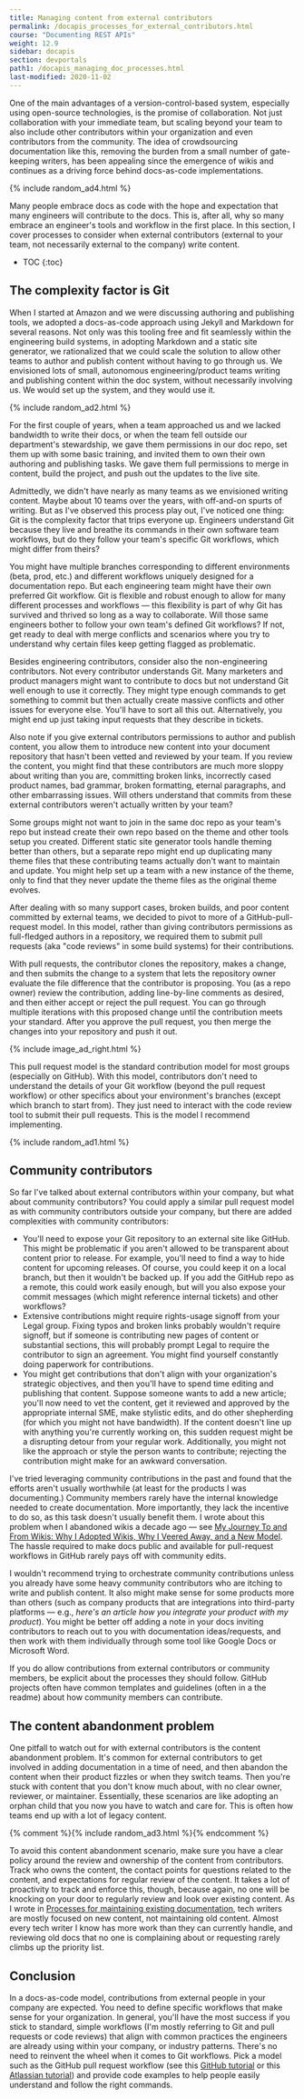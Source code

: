 ```yaml
---
title: Managing content from external contributors
permalink: /docapis_processes_for_external_contributors.html
course: "Documenting REST APIs"
weight: 12.9
sidebar: docapis
section: devportals
path1: /docapis_managing_doc_processes.html
last-modified: 2020-11-02
---
```


One of the main advantages of a version-control-based system, especially using open-source technologies, is the promise of collaboration. Not just collaboration with your immediate team, but scaling beyond your team to also include other contributors within your organization and even contributors from the community. The idea of crowdsourcing documentation like this, removing the burden from a small number of gate-keeping writers, has been appealing since the emergence of wikis and continues as a driving force behind docs-as-code implementations.

{% include random_ad4.html %}

Many people embrace docs as code with the hope and expectation that many engineers will contribute to the docs. This is, after all, why so many embrace an engineer's tools and workflow in the first place. In this section, I cover processes to consider when external contributors (external to your team, not necessarily external to the company) write content.

* TOC
{:toc}

## The complexity factor is Git

When I started at Amazon and we were discussing authoring and publishing tools, we adopted a docs-as-code approach using Jekyll and Markdown for several reasons. Not only was this tooling free  and fit seamlessly within the engineering build systems, in adopting Markdown and a static site generator, we rationalized that we could scale the solution to allow other teams to author and publish content without having to go through us. We envisioned lots of small, autonomous engineering/product teams writing and publishing content within the doc system, without necessarily involving us. We would set up the system, and they would use it.

{% include random_ad2.html %}

For the first couple of years, when a team approached us and we lacked bandwidth to write their docs, or when the team fell outside our department's stewardship, we gave them permissions in our doc repo, set them up with some basic training, and invited them to own their own authoring and publishing tasks. We gave them full permissions to merge in content, build the project, and push out the updates to the live site.

Admittedly, we didn't have nearly as many teams as we envisioned writing content. Maybe about 10 teams over the years, with off-and-on spurts of writing. But as I've observed this process play out, I've noticed one thing: Git is the complexity factor that trips everyone up. Engineers understand Git because they live and breathe its commands in their own software team workflows, but do they follow your team's specific Git workflows, which might differ from theirs?

You might have multiple branches corresponding to different environments (beta, prod, etc.) and different workflows uniquely designed for a documentation repo. But each engineering team might have their own preferred Git workflow. Git is flexible and robust enough to allow for many different processes and workflows &mdash; this flexibility is part of why Git has survived and thrived so long as a way to collaborate. Will those same engineers bother to follow your own team's defined Git workflows? If not, get ready to deal with merge conflicts and scenarios where you try to understand why certain files keep getting flagged as problematic.

Besides engineering contributors, consider also the non-engineering contributors. Not every contributor understands Git. Many marketers and product managers might want to contribute to docs but not understand Git well enough to use it correctly. They might type enough commands to get something to commit but then actually create massive conflicts and other issues for everyone else. You'll have to sort all this out. Alternatively, you might end up just taking input requests that they describe in tickets.

Also note if you give external contributors permissions to author and publish content, you allow them to introduce new content into your document repository that hasn't been vetted and reviewed by your team. If you review the content, you might find that these contributors are much more sloppy about writing than you are, committing broken links, incorrectly cased product names, bad grammar, broken formatting, eternal paragraphs, and other embarrassing issues. Will others understand that commits from these external contributors weren't actually written by your team?

Some groups might not want to join in the same doc repo as your team's repo but instead create their own repo based on the theme and other tools setup you created. Different static site generator tools handle theming better than others, but a separate repo might end up duplicating many theme files that these contributing teams actually don't want to maintain and update. You might help set up a team with a new instance of the theme, only to find that they never update the theme files as the original theme evolves.

After dealing with so many support cases, broken builds, and poor content committed by external teams, we decided to pivot to more of a GitHub-pull-request model. In this model, rather than giving contributors permissions as full-fledged authors in a repository, we required them to submit pull requests (aka "code reviews" in some build systems) for their contributions.

With pull requests, the contributor clones the repository, makes a change, and then submits the change to a system that lets the repository owner evaluate the file difference that the contributor is proposing. You (as a repo owner) review the contribution, adding line-by-line comments as desired, and then either accept or reject the pull request. You can go through multiple iterations with this proposed change until the contribution meets your standard. After you approve the pull request, you then merge the changes into your repository and push it out.

{% include image_ad_right.html %}

This pull request model is the standard contribution model for most groups (especially on GitHub). With this model, contributors don't need to understand the details of your Git workflow (beyond the pull request workflow) or other specifics about your environment's branches (except which branch to start from). They just need to interact with the code review tool to submit their pull requests. This is the model I recommend implementing.

{% include random_ad1.html %}

## Community contributors

So far I've talked about external contributors within your company, but what about community contributors? You could apply a similar pull request model as with community contributors outside your company, but there are added complexities with community contributors:

* You'll need to expose your Git repository to an external site like GitHub. This might be problematic if you aren't allowed to be transparent about content prior to release. For example, you'll need to find a way to hide content for upcoming releases. Of course, you could keep it on a local branch, but then it wouldn't be backed up. If you add the GitHub repo as a remote, this could work easily enough, but will you also expose your commit messages (which might reference internal tickets) and other workflows?
* Extensive contributions might require rights-usage signoff from your Legal group. Fixing typos and broken links probably wouldn't require signoff, but if someone is contributing new pages of content or substantial sections, this will probably prompt Legal to require the contributor to sign an agreement. You might find yourself constantly doing paperwork for contributions.
* You might get contributions that don't align with your organization's strategic objectives, and then you'll have to spend time editing and publishing that content. Suppose someone wants to add a new article; you'll now need to vet the content, get it reviewed and approved by the appropriate internal SME, make stylistic edits, and do other shepherding (for which you might not have bandwidth). If the content doesn't line up with anything you're currently working on, this sudden request might be a disrupting detour from your regular work. Additionally, you might not like the approach or style the person wants to contribute; rejecting the contribution might make for an awkward conversation.

I've tried leveraging community contributions in the past and found that the efforts aren't usually worthwhile (at least for the products I was documenting.) Community members rarely have the internal knowledge needed to create documentation. More importantly, they lack the incentive to do so, as this task doesn't usually benefit them. I wrote about this problem when I abandoned wikis a decade ago &mdash; see [My Journey To and From Wikis: Why I Adopted Wikis, Why I Veered Away, and a New Model](https://idratherbewriting.com/2012/06/11/essay-my-journey-to-and-from-wikis-why-i-adopted-wikis-why-i-veered-away-from-them-and-a-new-model-for-collaboration/). The hassle required to make docs public and available for pull-request workflows in GitHub rarely pays off with community edits.

I wouldn't recommend trying to orchestrate community contributions unless you already have some heavy community contributors who are itching to write and publish content. It also might make sense for some products more than others (such as company products that are integrations into third-party platforms &mdash; e.g., *here's an article how you integrate your product with my product*). You might be better off adding a note in your docs inviting contributors to reach out to you with documentation ideas/requests, and then work with them individually through some tool like Google Docs or Microsoft Word.

If you do allow contributions from external contributors or community members, be explicit about the processes they should follow. GitHub projects often have common templates and guidelines (often in a the readme) about how community members can contribute.

## The content abandonment problem

One pitfall to watch out for with external contributors is the content abandonment problem. It's common for external contributors to get involved in adding documentation in a time of need, and then abandon the content when their product fizzles or when they switch teams. Then you're stuck with content that you don't know much about, with no clear owner, reviewer, or maintainer. Essentially, these scenarios are like adopting an orphan child that you now you have to watch and care for. This is often how teams end up with a lot of legacy content.

{% comment %}{% include random_ad3.html %}{% endcomment %}

To avoid this content abandonment scenario, make sure you have a clear policy around the review and ownership of the content from contributors. Track who owns the content, the contact points for questions related to the content, and expectations for regular review of the content. It takes a lot of proactivity to track and enforce this, though, because again, no one will be knocking on your door to regularly review and look over existing content. As I wrote in [Processes for maintaining existing documentation](docapis_doc_maintenance_processes.html), tech writers are mostly focused on new content, not maintaining old content. Almost every tech writer I know has more work than they can currently handle, and reviewing old docs that no one is complaining about or requesting rarely climbs up the priority list.

## Conclusion

In a docs-as-code model, contributions from external people in your company are expected. You need to define specific workflows that make sense for your organization. In general, you'll have the most success if you stick to standard, simple workflows (I'm mostly referring to Git and pull requests or code reviews) that align with common practices the engineers are already using within your company, or industry patterns. There's no need to reinvent the wheel when it comes to Git workflows. Pick a model such as the GitHub pull request workflow (see this [GitHub tutorial](https://guides.github.com/introduction/flow/) or this [Atlassian tutorial](https://www.atlassian.com/git/tutorials/making-a-pull-request)) and provide code examples to help people easily understand and follow the right commands.
